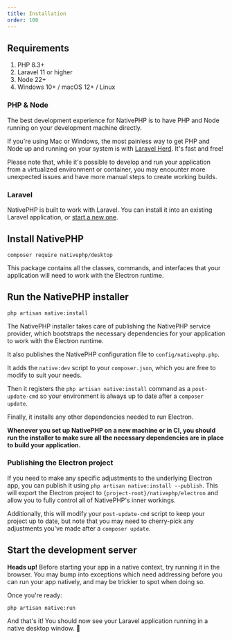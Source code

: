 ```yaml
---
title: Installation
order: 100
---
```


## Requirements

1. PHP 8.3+
2. Laravel 11 or higher
3. Node 22+
4. Windows 10+ / macOS 12+ / Linux

### PHP & Node

The best development experience for NativePHP is to have PHP and Node running on your development machine directly.

If you're using Mac or Windows, the most painless way to get PHP and Node up and running on your system is with <a href="https://herd.laravel.com" target="_blank" rel="noopener">Laravel Herd</a>. It's fast and free!

Please note that, while it's possible to develop and run your application from a virtualized environment or container,
you may encounter more unexpected issues and have more manual steps to create working builds.

### Laravel

NativePHP is built to work with Laravel. You can install it into an existing Laravel application, or <a href="https://laravel.com/docs/installation" target="_blank" rel="noopener">start a new one</a>.

## Install NativePHP

```shell
composer require nativephp/desktop
```

This package contains all the classes, commands, and interfaces that your application will need to work with the
Electron runtime.

## Run the NativePHP installer

```shell
php artisan native:install
```

The NativePHP installer takes care of publishing the NativePHP service provider, which bootstraps the necessary
dependencies for your application to work with the Electron runtime.

It also publishes the NativePHP configuration file to `config/nativephp.php`.

It adds the `native:dev` script to your `composer.json`, which you are free to modify to suit your needs.

Then it registers the `php artisan native:install` command as a `post-update-cmd` so your environment is always up to date after a `composer update`.

Finally, it installs any other dependencies needed to run Electron.

**Whenever you set up NativePHP on a new machine or in CI, you should run the installer to make sure all the
necessary dependencies are in place to build your application.**

### Publishing the Electron project

If you need to make any specific adjustments to the underlying Electron app, you can publish it using `php artisan native:install --publish`. This will export the Electron project to `{project-root}/nativephp/electron` and allow you to fully control all of NativePHP's inner workings.

Additionally, this will modify your `post-update-cmd` script to keep your project up to date, but note that you may need to cherry-pick any adjustments you've made after a `composer update`.

## Start the development server

**Heads up!** Before starting your app in a native context, try running it in the browser. You may bump into exceptions
which need addressing before you can run your app natively, and may be trickier to spot when doing so.

Once you're ready:

```shell
php artisan native:run
```

And that's it! You should now see your Laravel application running in a native desktop window. 🎉
